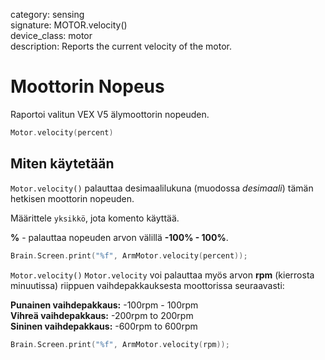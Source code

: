 category: sensing  
signature: MOTOR.velocity()  
device_class: motor  
description: Reports the current velocity of the motor.  

# Moottorin Nopeus

Raportoi valitun VEX V5 älymoottorin nopeuden.


```cpp
Motor.velocity(percent)
```

## Miten käytetään

`Motor.velocity()` palauttaa desimaalilukuna (muodossa *desimaali*) tämän hetkisen moottorin nopeuden. 

Määrittele `yksikkö`, jota komento käyttää.

**%** - palauttaa nopeuden arvon välillä **-100% - 100%**.
 
 
```cpp
Brain.Screen.print("%f", ArmMotor.velocity(percent));
```
  
`Motor.velocity()` `Motor.velocity` voi palauttaa myös arvon **rpm** (kierrosta minuutissa) riippuen vaihdepakkauksesta moottorissa seuraavasti:

**Punainen vaihdepakkaus:** -100rpm - 100rpm  
**Vihreä vaihdepakkaus:** -200rpm to 200rpm  
**Sininen vaihdepakkaus:** -600rpm to 600rpm  

```cpp
Brain.Screen.print("%f", ArmMotor.velocity(rpm));
``` 
<advanced>
</advanced>